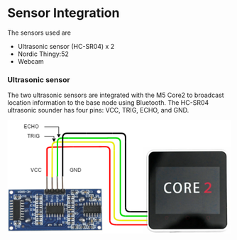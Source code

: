 # Sensor Integration

The sensors used are 

- Ultrasonic sensor (HC-SR04) x 2
- Nordic Thingy:52
- Webcam

### Ultrasonic sensor

The two ultrasonic sensors are integrated with the M5 Core2 to broadcast location information to the base node using Bluetooth. The HC-SR04 ultrasonic sounder has four pins: VCC, TRIG, ECHO, and GND. 

![Ultrasonic_integration](figures/ultrasonic_integration.png)  